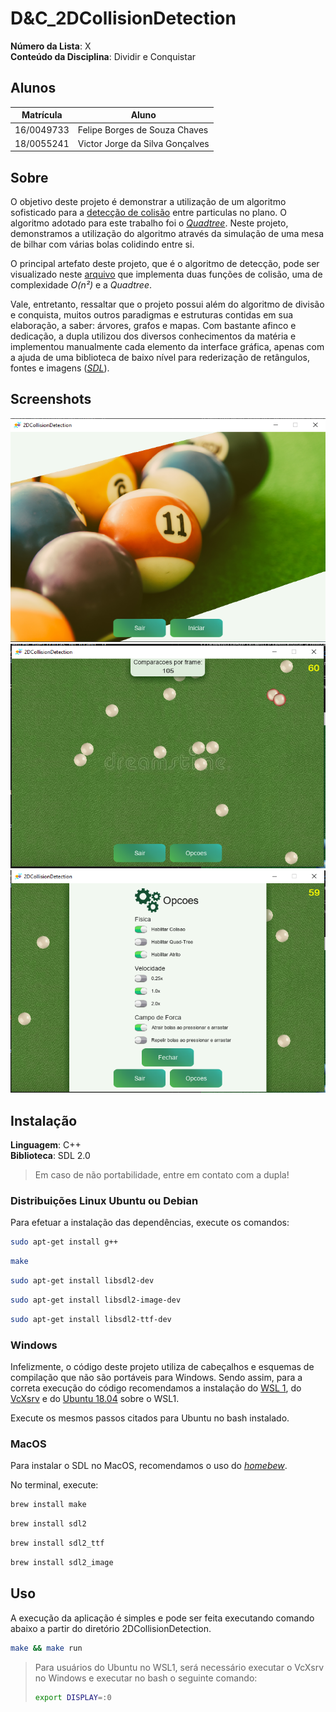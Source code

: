 # D&C_2DCollisionDetection

**Número da Lista**: X<br>
**Conteúdo da Disciplina**: Dividir e Conquistar<br>

## Alunos
|Matrícula | Aluno |
| -- | -- |
| 16/0049733  |  Felipe Borges de Souza Chaves |
| 18/0055241  |  Victor Jorge da Silva Gonçalves |

## Sobre 
O objetivo deste projeto é demonstrar a utilização de um algoritmo sofisticado para a [detecção de colisão](https://en.wikipedia.org/wiki/Collision_detection) entre particulas no plano. O algoritmo adotado para este trabalho foi o [_Quadtree_](https://en.wikipedia.org/wiki/Quadtree). Neste projeto, demonstramos a utilização do algoritmo através da simulação de uma mesa de bilhar com várias bolas colidindo entre si.

O principal artefato deste projeto, que é o algoritmo de detecção, pode ser visualizado neste [arquivo](2DCollisionDetection/src/CollisionDetection.cpp) que implementa duas funções de colisão, uma de complexidade _O(n²)_ e a _Quadtree_.

Vale, entretanto, ressaltar que o projeto possui além do algoritmo de divisão e conquista, muitos outros paradigmas e estruturas contidas em sua elaboração, a saber: árvores, grafos e mapas. Com bastante afinco e dedicação, a dupla utilizou dos diversos conhecimentos da matéria e implementou manualmente cada elemento da interface gráfica, apenas com a ajuda de uma biblioteca de baixo nível para rederização de retângulos, fontes e imagens ([_SDL_](https://wiki.libsdl.org/)).

## Screenshots
![Menu](2DCollisionDetection/assets/menu.png)
![Simulacao](2DCollisionDetection/assets/simulacao.png)
![Opcoes](2DCollisionDetection/assets/opcoes.png)

## Instalação 

**Linguagem**: C++<br>
**Biblioteca**: SDL 2.0<br>

> Em caso de não portabilidade, entre em contato com a dupla!

### Distribuições Linux Ubuntu ou Debian

Para efetuar a instalação das dependências, execute os comandos:


```bash
sudo apt-get install g++
```
```bash
make
```
```bash
sudo apt-get install libsdl2-dev
```
```bash
sudo apt-get install libsdl2-image-dev
```
```bash
sudo apt-get install libsdl2-ttf-dev
```

### Windows

Infelizmente, o código deste projeto utiliza de cabeçalhos e esquemas de compilação que não são portáveis para Windows. Sendo assim, para a correta execução do código recomendamos a instalação do [WSL 1](https://docs.microsoft.com/pt-br/windows/wsl/install-win10), do [VcXsrv](https://sourceforge.net/projects/vcxsrv/) e do [Ubuntu 18.04](https://www.microsoft.com/en-us/p/ubuntu-1804-lts/9n9tngvndl3q?activetab=pivot:overviewtab) sobre o WSL1.

Execute os mesmos passos citados para Ubuntu no bash instalado.

### MacOS

Para instalar o SDL no MacOS, recomendamos o uso do [_homebew_](https://brew.sh/index_pt-br).

No terminal, execute:

```bash
brew install make
```

```bash
brew install sdl2
```

```bash
brew install sdl2_ttf
```

```bash
brew install sdl2_image
```

## Uso 
A execução da aplicação é simples e pode ser feita executando comando abaixo a partir do diretório 2DCollisionDetection.

```bash
make && make run
```
> Para usuários do Ubuntu no WSL1, será necessário executar o VcXsrv no Windows e executar no bash o seguinte comando:
>
> ```bash
> export DISPLAY=:0
> ```
